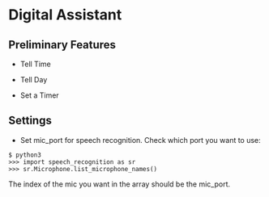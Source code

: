 # Digital Assistant

## Preliminary Features

- Tell Time

- Tell Day

- Set a Timer

## Settings

- Set mic_port for speech recognition. Check which port you want to use:
```
$ python3
>>> import speech_recognition as sr
>>> sr.Microphone.list_microphone_names()
```
The index of the mic you want in the array should be the mic_port.
